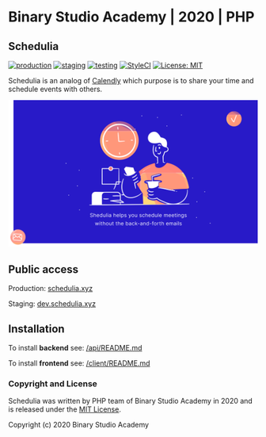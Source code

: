 # Binary Studio Academy | 2020 | PHP

## Schedulia

[![production](https://github.com/BinaryStudioAcademy/bsa-2020-schedulia/workflows/production/badge.svg)](https://github.com/BinaryStudioAcademy/bsa-2020-schedulia/actions?query=workflow%3Aproduction)
[![staging](https://github.com/BinaryStudioAcademy/bsa-2020-schedulia/workflows/staging/badge.svg)](https://github.com/BinaryStudioAcademy/bsa-2020-schedulia/actions?query=workflow%3Astaging)
[![testing](https://github.com/BinaryStudioAcademy/bsa-2020-schedulia/workflows/testing/badge.svg)](https://github.com/BinaryStudioAcademy/bsa-2020-schedulia/actions?query=workflow%3Atesting)
[![StyleCI](https://github.styleci.io/repos/281461580/shield?branch=develop)](https://github.styleci.io/repos/281461580?branch=develop)
[![License: MIT](https://img.shields.io/badge/License-MIT-success.svg)](LICENSE)

Schedulia is an analog of [Сalendly](https://calendly.com/) which purpose is to share your time and schedule events with others.

![schedulia.svg](schedulia.svg)

## Public access

Production: [schedulia.xyz](https://schedulia.xyz/)

Staging: [dev.schedulia.xyz](http://dev.schedulia.xyz/)

## Installation

To install **backend** see: [/api/README.md](api/README.md)

To install **frontend** see: [/client/README.md](client/README.md)

### Copyright and License

Schedulia was written by PHP team of Binary Studio Academy in 2020 and is released under the [MIT License](LICENSE).

Copyright (c) 2020 Binary Studio Academy